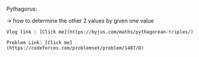 Pythagorus:

  -> how to determine the other 2 values by given one value
  
    Vlog link : [Click me](https://byjus.com/maths/pythagorean-triples/)
    
    Problem Link: [Click me](https://codeforces.com/problemset/problem/1487/D)
